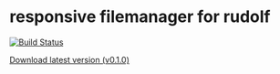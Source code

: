 # responsive filemanager for rudolf

[![Build Status](https://travis-ci.org/rudolfcms/responsive-filemanager.svg?branch=master)](https://travis-ci.org/rudolfcms/responsive-filemanager)

[Download latest version (v0.1.0)](https://github.com/rudolfcms/responsive-filemanager/releases/download/v0.1.0/camera-slider.zip)
